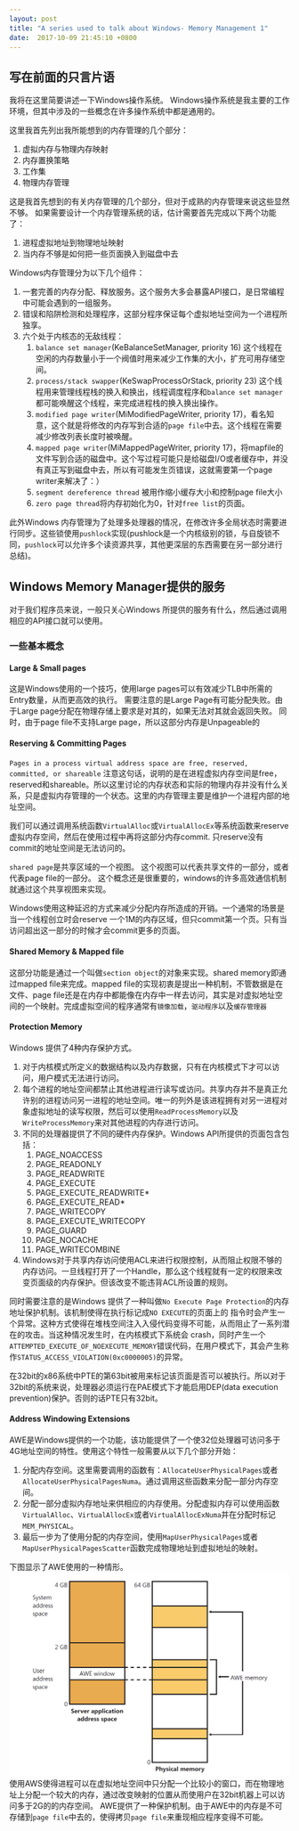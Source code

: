```yaml
---
layout: post
title: "A series used to talk about Windows- Memory Management 1"
date:  2017-10-09 21:45:10 +0800
---
```


## 写在前面的只言片语

我将在这里简要讲述一下Windows操作系统。 Windows操作系统是我主要的工作环境，但其中涉及的一些概念在许多操作系统中都是通用的。

这里我首先列出我所能想到的内存管理的几个部分：
1. 虚拟内存与物理内存映射
2. 内存置换策略
3. 工作集
4. 物理内存管理

这是我首先想到的有关内存管理的几个部分，但对于成熟的内存管理来说这些显然不够。 如果需要设计一个内存管理系统的话，估计需要首先完成以下两个功能了：
1. 进程虚拟地址到物理地址映射
2. 当内存不够是如何把一些页面换入到磁盘中去

Windows内存管理分为以下几个组件：
1. 一套完善的内存分配、释放服务。这个服务大多会暴露API接口，是日常编程中可能会遇到的一组服务。
2. 错误和陷阱检测和处理程序，这部分程序保证每个虚拟地址空间为一个进程所独享。
3. 六个处于内核态的无敌线程：
	1. `balance set manager`(KeBalanceSetManager, priority 16) 这个线程在空闲的内存数量小于一个阀值时用来减少工作集的大小，扩充可用存储空间。
	2. `process/stack swapper`(KeSwapProcessOrStack, priority 23) 这个线程用来管理线程栈的换入和换出，线程调度程序和`balance set manager`都可能唤醒这个线程，来完成进程栈的换入换出操作。
	3. `modified page writer`(MiModifiedPageWriter, priority 17)，看名知意，这个就是将修改的内存写到合适的`page file`中去。这个线程在需要减少修改列表长度时被唤醒。
	4. `mapped page writer`(MiMappedPageWriter, priority 17)，将mapfile的文件写到合适的磁盘中。这个写过程可能只是给磁盘I/O或者缓存中，并没有真正写到磁盘中去，所以有可能发生页错误，这就需要第一个page writer来解决了：）
	5. `segment dereference thread` 被用作缩小缓存大小和控制page file大小
	6. `zero page thread`将内存初始化为0，针对`free list`的页面。

此外Windows 内存管理为了处理多处理器的情况，在修改许多全局状态时需要进行同步。这些锁使用`pushlock`实现(pushlock是一个内核级别的锁，与自旋锁不同，`pushlock`可以允许多个读资源共享，其他更深层的东西需要在另一部分进行总结)。

## Windows Memory Manager提供的服务
对于我们程序员来说，一般只关心Windows 所提供的服务有什么，然后通过调用相应的API接口就可以使用。

### 一些基本概念

#### Large & Small pages
这是Windows使用的一个技巧，使用large pages可以有效减少TLB中所需的Entry数量，从而更高效的执行。 需要注意的是Large Page有可能分配失败。由于Large page分配在物理存储上要求是对其的，如果无法对其就会返回失败。
同时，由于page file不支持Large page，所以这部分内存是Unpageable的

#### Reserving & Committing Pages
`Pages in a process virtual address space are free, reserved, committed, or shareable` 注意这句话，说明的是在进程虚拟内存空间是free，reserved和shareable。所以这里讨论的内存状态和实际的物理内存并没有什么关系，只是虚拟内存管理的一个状态。这里的内存管理主要是维护一个进程内部的地址空间。

我们可以通过调用系统函数`VirtualAlloc`或`VirtualAllocEx`等系统函数来reserve虚拟内存空间，然后在使用过程中再将这部分内存commit. 只reserve没有commit的地址空间是无法访问的。

`shared page`是共享区域的一个视图。 这个视图可以代表共享文件的一部分，或者代表page file的一部分。 这个概念还是很重要的，windows的许多高效通信机制就通过这个共享视图来实现。

Windows使用这种延迟的方式来减少分配内存所造成的开销。一个通常的场景是当一个线程创立时会reserve 一个1M的内存区域，但只commit第一个页。只有当访问超出这一部分的时候才会commit更多的页面。

#### Shared Memory & Mapped file
这部分功能是通过一个叫做`section object`的对象来实现。shared memory即通过mapped file来完成。mapped file的实现初衷是提出一种机制，不管数据是在文件、page file还是在内存中都能像在内存中一样去访问，其实是对虚拟地址空间的一个映射。完成虚拟空间的程序通常有`镜像加载`，`驱动程序`以及`缓存管理器`

#### Protection Memory
Windows 提供了4种内存保护方式。
1. 对于内核模式所定义的数据结构以及内存数据，只有在内核模式下才可以访问，用户模式无法进行访问。
2. 每个进程的地址空间都禁止其他进程进行读写或访问。共享内存并不是真正允许别的进程访问另一进程的地址空间。唯一的列外是该进程拥有对另一进程对象虚拟地址的读写权限，然后可以使用`ReadProcessMemory`以及`WriteProcessMemory`来对其他进程的内存进行访问。
3. 不同的处理器提供了不同的硬件内存保护。Windows API所提供的页面包含包括：
	1. PAGE_NOACCESS
	2. PAGE_READONLY
	3. PAGE_READWRITE
	4. PAGE_EXECUTE
	5. PAGE_EXECUTE_READWRITE*
	6. PAGE_EXECUTE_READ*
	7. PAGE_WRITECOPY
	8. PAGE_EXECUTE_WRITECOPY
	9. PAGE_GUARD
	10. PAGE_NOCACHE
	11. PAGE_WRITECOMBINE
4. Windows对于共享内存访问使用ACL来进行权限控制，从而阻止权限不够的内存访问。一旦线程打开了一个Handle，那么这个线程就有一定的权限来改变页面级的内存保护。但该改变不能违背ACL所设置的规则。

同时需要注意的是Windows 提供了一种叫做`No Execute Page Protection`的内存地址保护机制。该机制使得在执行标记成`NO EXECUTE`的页面上的
指令时会产生一个异常。这种方式使得在堆栈空间注入入侵代码变得不可能，从而阻止了一系列潜在的攻击。当这种情况发生时，在内核模式下系统会
crash，同时产生一个`ATTEMPTED_EXECUTE_OF_NOEXECUTE_MEMORY`错误代码，在用户模式下，其会产生称作`STATUS_ACCESS_VIOLATION(0xc0000005)`的异常。

在32bit的x86系统中PTE的第63bit被用来标记该页面是否可以被执行。所以对于32bit的系统来说，处理器必须运行在PAE模式下才能启用DEP(data execution prevention)保护。否则的话PTE只有32bit。

#### Address Windowing Extensions
AWE是Windows提供的一个功能，该功能提供了一个使32位处理器可访问多于4G地址空间的特性。使用这个特性一般需要从以下几个部分开始：
1. 分配内存空间。这里需要调用的函数有：`AllocateUserPhysicalPages`或者`AllocateUserPhysicalPagesNuma`。通过调用这些函数来分配一部分内存空间。
2. 分配一部分虚拟内存地址来供相应的内存使用。分配虚拟内存可以使用函数`VirtualAlloc`、`VirtualAllocEx`或者`VirtualAllocExNuma`并在分配时标记`MEM_PHYSICAL`。
3. 最后一步为了使用分配的内存空间，使用`MapUserPhysicalPages`或者`MapUserPhysicalPagesScatter`函数完成物理地址到虚拟地址的映射。

下图显示了AWE使用的一种情形。
![AWS Pic](/media/image/AWE_Mapping.PNG "AWE 使用的一种情形")
使用AWS使得进程可以在虚拟地址空间中只分配一个比较小的窗口，而在物理地址上分配一个较大的内存，通过改变映射的位置从而使用户在32bit机器上可以访问多于2G的的内存空间。
AWE提供了一种保护机制。由于AWE中的内存是不可存储到`page file`中去的，使得拷贝`page file`来重现相应程序变得不可能。